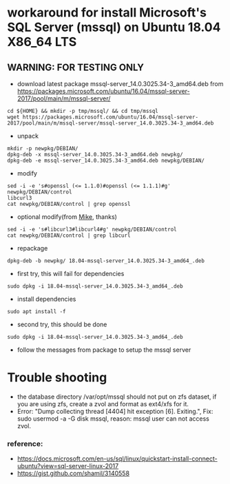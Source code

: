 # workaround for install Microsoft's SQL Server (mssql) on Ubuntu 18.04 X86_64 LTS

## WARNING: FOR TESTING  ONLY

* download latest package mssql-server_14.0.3025.34-3_amd64.deb from https://packages.microsoft.com/ubuntu/16.04/mssql-server-2017/pool/main/m/mssql-server/
```
cd ${HOME} && mkdir -p tmp/mssql/ && cd tmp/mssql
wget https://packages.microsoft.com/ubuntu/16.04/mssql-server-2017/pool/main/m/mssql-server/mssql-server_14.0.3025.34-3_amd64.deb
```
* unpack
```
mkdir -p newpkg/DEBIAN/
dpkg-deb -x mssql-server_14.0.3025.34-3_amd64.deb newpkg/
dpkg-deb -e mssql-server_14.0.3025.34-3_amd64.deb newpkg/DEBIAN/
```
* modify 
```
sed -i -e 's#openssl (<= 1.1.0)#openssl (<= 1.1.1)#g' newpkg/DEBIAN/control
libcurl3
cat newpkg/DEBIAN/control | grep openssl
```
* optional modify(from [Mike](https://askubuntu.com/questions/1032532/how-do-i-install-ms-sql-for-ubuntu-18-04-lts/1035144?noredirect=1#comment1690259_1035144), thanks)
```
sed -i -e 's#libcurl3#libcurl4#g' newpkg/DEBIAN/control
cat newpkg/DEBIAN/control | grep libcurl
```
* repackage
```
dpkg-deb -b newpkg/ 18.04-mssql-server_14.0.3025.34-3_amd64_.deb
```

* first try, this will fail for dependencies
```
sudo dpkg -i 18.04-mssql-server_14.0.3025.34-3_amd64_.deb
```

* install dependencies
```
sudo apt install -f
```
* second try, this should be done
```
sudo dpkg -i 18.04-mssql-server_14.0.3025.34-3_amd64_.deb
```
* follow the messages from package to setup the mssql server
# Trouble shooting
* the database directory /var/opt/mssql should not put on zfs dataset, if you are using zfs, create a zvol and format as ext4/xfs for it.
* Error: "Dump collecting thread [4404] hit exception [6]. Exiting.", Fix: sudo usermod -a -G disk mssql, reason: mssql user can not access zvol.


### reference: 
* https://docs.microsoft.com/en-us/sql/linux/quickstart-install-connect-ubuntu?view=sql-server-linux-2017
* https://gist.github.com/shamil/3140558
